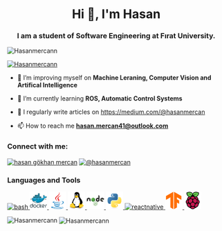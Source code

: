 <h1 align="center">Hi 👋, I'm Hasan</h1>
<h3 align="center">I am a student of Software Engineering at Fırat University.</h3>

<p align="left"> <img src="https://komarev.com/ghpvc/?username=Hasanmercann&label=Profile%20views&color=0e75b6&style=flat" alt="Hasanmercann" /> </p>

<p align="left"> <a href="https://github.com/ryo-ma/github-profile-trophy"><img src="https://github-profile-trophy.vercel.app/?username=Hasanmercann" alt="Hasanmercann" /></a> </p>

- 🔭 I’m improving myself on **Machine Leraning, Computer Vision and Artifical Intelligence**

- 🌱 I’m currently learning **ROS, Automatic Control Systems**

- 📝 I regularly write articles on https://medium.com/@hasanmercan

- 📫 How to reach me **hasan.mercan41@outlook.com**

<h3 align="left">Connect with me:</h3>
<p align="left">
<a href="https://www.linkedin.com/in/hasan-g%C3%B6khan-mercan-441810215/" target="blank"><img align="center" src="https://raw.githubusercontent.com/rahuldkjain/github-profile-readme-generator/master/src/images/icons/Social/linked-in-alt.svg" alt="hasan gökhan mercan" height="30" width="40" /></a>
<a href="https://medium.com/@hasanmercan" target="blank"><img align="center" src="https://raw.githubusercontent.com/rahuldkjain/github-profile-readme-generator/master/src/images/icons/Social/medium.svg" alt="@hasanmercan" height="30" width="40" /></a>
</p>

<h3 align="left">Languages and Tools</h3>
<p align="left"> 
<a href="https://www.gnu.org/software/bash/" target="_blank"> <img src="https://www.vectorlogo.zone/logos/gnu_bash/gnu_bash-icon.svg" alt="bash" width="40" height="40"/> </a>
<a href="https://www.docker.com/" target="_blank"> <img src="https://raw.githubusercontent.com/devicons/devicon/master/icons/docker/docker-original-wordmark.svg" alt="docker" width="40" height="40"/> </a> 
<a href="https://www.java.com" target="_blank"> <img src="https://raw.githubusercontent.com/devicons/devicon/master/icons/java/java-original.svg" alt="java" width="40" height="40"/> </a>
<a href="https://www.linux.org/" target="_blank"> <img src="https://raw.githubusercontent.com/devicons/devicon/master/icons/linux/linux-original.svg" alt="linux" width="40" height="40"/> </a> 
<a href="https://nodejs.org" target="_blank"> <img src="https://raw.githubusercontent.com/devicons/devicon/master/icons/nodejs/nodejs-original-wordmark.svg" alt="nodejs" width="40" height="40"/> </a>
<a href="https://www.python.org" target="_blank"> <img src="https://raw.githubusercontent.com/devicons/devicon/master/icons/python/python-original.svg" alt="python" width="40" height="40"/> </a> 
<a href="https://reactnative.dev/" target="_blank"> <img src="https://reactnative.dev/img/header_logo.svg" alt="reactnative" width="40" height="40"/> </a> 
<a href="https://www.tensorflow.org" target="_blank"> <img src="https://raw.githubusercontent.com/devicons/devicon/master/icons/tensorflow/tensorflow-original.svg" alt="tensorflow" width="40" height="40"/> </a>
<a href="https://www.raspberrypi.com/" target="_blank"> <img src="https://raw.githubusercontent.com/devicons/devicon/master/icons/raspberrypi/raspberrypi-original.svg" alt="raspberrypi" width="40" height="40"/> </a>
<a <img src="https://raw.githubusercontent.com/devicons/devicon/master/icons/android/android-original-wordmark.svg" alt="android" width="40" height="40"/> </a> 
<a href="https://www.w3schools.com/cs/" target="_blank" rel="noreferrer"> </a> 
<a <img src="https://raw.githubusercontent.com/devicons/devicon/master/icons/csharp/csharp-original.svg" alt="csharp" width="40" height="40"/> </a> <a href="https://www.figma.com/" target="_blank" rel="noreferrer"> </a> 


<p><img align="left" src="https://github-readme-stats.vercel.app/api/top-langs?username=Hasanmercann&show_icons=true&locale=en&layout=compact" alt="Hasanmercann" /></p>

<p>&nbsp;<img align="center" src="https://github-readme-stats.vercel.app/api?username=Hasanmercann&show_icons=true&locale=en" alt="Hasanmercann" /></p>
